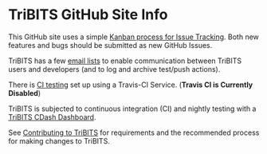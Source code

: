 # TriBITS GitHub Site Info

This GitHub site uses a simple [Kanban process for Issue Tracking](https://github.com/TriBITSPub/TriBITS/wiki/Kanban-Process-for-Issue-Tracking).  Both new features and bugs should be submitted as new GitHub Issues.

TriBITS has a few [email lists](https://github.com/TriBITSPub/TriBITS/wiki/Email-Lists) to enable communication between TriBITS users and developers (and to log and archive test/push actions).

There is [CI testing](https://travis-ci.org/TriBITSPub/TriBITS) set up using a Travis-CI Service. (**Travis CI is Currently Disabled**)

TriBITS is subjected to continuous integration (CI) and nightly testing with a [TriBITS CDash Dashboard](https://github.com/TriBITSPub/TriBITS/wiki/TriBITS-CDash-Dashboard).

See [Contributing to TriBITS](https://github.com/TriBITSPub/TriBITS/blob/master/CONTRIBUTING.md) for requirements and the recommended process for making changes to TriBITS.
